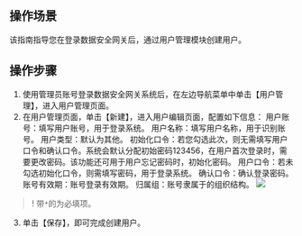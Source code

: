 ## 操作场景
该指南指导您在登录数据安全网关后，通过用户管理模块创建用户。


## 操作步骤

1. 使用管理员账号登录数据安全网关系统后，在左边导航菜单中单击【用户管理】，进入用户管理页面。
2. 在用户管理页面，单击【新建】，进入用户编辑页面，配置如下信息：
用户账号：填写用户账号，用于登录系统。
用户名称：填写用户名称，用于识别账号。
用户类型：默认为其他。
初始化口令：若您勾选此次，则无需填写用户口令和确认口令。系统会默认分配初始密码123456，在用户首次登录时，需要更改密码。该功能还可用于用户忘记密码时，初始化密码。
用户口令：若未勾选初始化口令，则需填写密码，用于登录系统。
确认口令：确认登录密码。
账号有效期：账号登录有效期。
归属组：账号隶属于的组织结构。
![](https://main.qcloudimg.com/raw/f133db3a41687316eacff393215e08b8.png)
>! 带`*`的为必填项。
3. 单击【保存】，即可完成创建用户。
